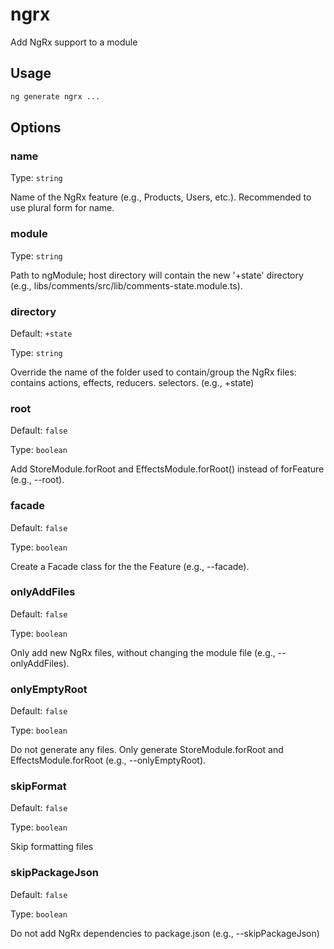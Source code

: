 # ngrx

Add NgRx support to a module

## Usage

```bash
ng generate ngrx ...

```

## Options

### name

Type: `string`

Name of the NgRx feature (e.g., Products, Users, etc.). Recommended to use plural form for name.

### module

Type: `string`

Path to ngModule; host directory will contain the new '+state' directory (e.g., libs/comments/src/lib/comments-state.module.ts).

### directory

Default: `+state`

Type: `string`

Override the name of the folder used to contain/group the NgRx files: contains actions, effects, reducers. selectors. (e.g., +state)

### root

Default: `false`

Type: `boolean`

Add StoreModule.forRoot and EffectsModule.forRoot() instead of forFeature (e.g., --root).

### facade

Default: `false`

Type: `boolean`

Create a Facade class for the the Feature (e.g., --facade).

### onlyAddFiles

Default: `false`

Type: `boolean`

Only add new NgRx files, without changing the module file (e.g., --onlyAddFiles).

### onlyEmptyRoot

Default: `false`

Type: `boolean`

Do not generate any files. Only generate StoreModule.forRoot and EffectsModule.forRoot (e.g., --onlyEmptyRoot).

### skipFormat

Default: `false`

Type: `boolean`

Skip formatting files

### skipPackageJson

Default: `false`

Type: `boolean`

Do not add NgRx dependencies to package.json (e.g., --skipPackageJson)

